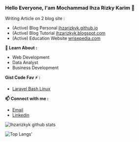 ### Hello Everyone, I'am Mochammad Ihza Rizky Karim 👋

Writing Article on 2 blog site :
- (Active) Blog Personal [ihzarizkyk.github.io](http://ihzarizkyk.github.io/)
- (Active) Blog Tutorial [ihzarizkyk.blogspot.com](https://ihzarizkyk.blogspot.com/)
- (Active) Education Website [wrisepedia.com](https://wrisepedia.com/)

<!--
**ihzarizkyk/ihzarizkyk** is a ✨ _special_ ✨ repository because its `README.md` (this file) appears on your GitHub profile.

Here are some ideas to get you started:

- 🔭 I’m currently working on ...
- 🌱 I’m currently learning ...
- 👯 I’m looking to collaborate on ...
- 🤔 I’m looking for help with ...
- 💬 Ask me about ...
- 😄 Pronouns: ...
- ⚡ Fun fact: ...
-->

**🌱 Learn About :**

- Web Development
- Data Analyst
- Business Development

**Gist Code Fav ⚡ :**

- [Laravel Bash Linux](https://gist.github.com/ihzarizkyk/54346b8d72ae9f221b340a687040865f)

**📫 Connect with me :**

- [Email](mailto:ihzarizky30@gmail.com)
- [Linkedin](https://www.linkedin.com/in/mochammad-ihza-rizky-karim/)

![Ihzarizkyk github stats](https://github-readme-stats.vercel.app/api?username=ihzarizkyk&show_icons=true)

![Top Langs'](https://github-readme-stats.vercel.app/api/top-langs/?username=ihzarizkyk&layout=compact)
